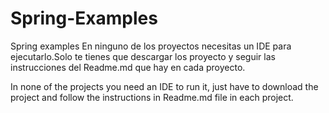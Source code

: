 # Spring-Examples
Spring examples
En ninguno de los proyectos necesitas un IDE para ejecutarlo.Solo te tienes que descargar los proyecto y seguir las instrucciones del Readme.md que hay en cada proyecto.

In none of the projects you need an IDE to run it, just have to download the project and follow the instructions in  Readme.md file in each project.
